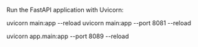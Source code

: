 Run the FastAPI application with Uvicorn:

uvicorn main:app --reload
uvicorn main:app --port 8081 --reload

uvicorn app.main:app --port 8089 --reload
